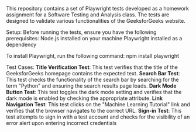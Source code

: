 This repository contains a set of Playwright tests developed as a homework assignment for a Software Testing and Analysis class. The tests are designed to validate various functionalities of the GeeksforGeeks website.

Setup:
Before running the tests, ensure you have the following prerequisites:
Node.js installed on your machine
Playwright installed as a dependency

To install Playwright, run the following command:
npm install playwright

Test Cases: 
**Title Verification Test**: This test verifies that the title of the GeeksforGeeks homepage contains the expected text.
**Search Bar Test**: This test checks the functionality of the search bar by searching for the term "Python" and ensuring the search results page loads.
**Dark Mode Button Test**: This test toggles the dark mode setting and verifies that the dark mode is enabled by checking the appropriate attribute.
**Link Navigation Test**: This test clicks on the "Machine Learning Tutorial" link and verifies that the browser navigates to the correct URL.
**Sign-in Test**: This test attempts to sign in with a test account and checks for the visibility of an error alert upon entering incorrect credentials
